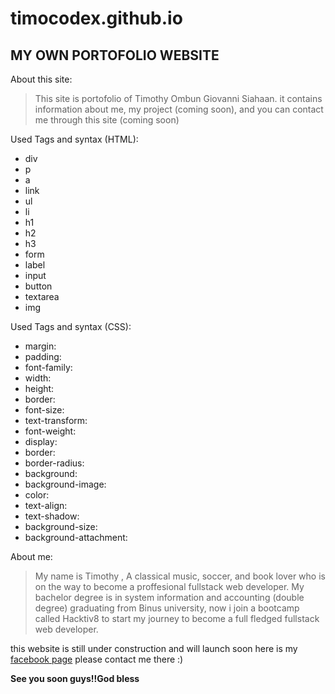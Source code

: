 # timocodex.github.io
## MY OWN PORTOFOLIO WEBSITE

About this site:
> This site is portofolio of Timothy Ombun Giovanni Siahaan. it contains information about me, my project (coming soon), and you can contact me through this site (coming soon)

Used Tags and syntax (HTML):
- div
- p
- a
- link
- ul
- li
- h1
- h2
- h3
- form
- label
- input
- button
- textarea
- img

Used Tags and syntax (CSS):
- margin:
- padding:
- font-family:
- width:
- height:
- border:
- font-size:
- text-transform:
- font-weight:
- display:
- border:
- border-radius:
- background:
- background-image:
- color:
- text-align:
- text-shadow:
- background-size:
- background-attachment:

About me:

> My name is Timothy , A classical music, soccer, and book lover who is on the way to become a proffesional fullstack web developer. My bachelor degree is in system information and accounting (double degree) graduating from Binus university, now i join a bootcamp called Hacktiv8 to start my journey to become a full fledged fullstack web developer. 

this website is still under construction and will launch soon
here is my [facebook page](https://www.facebook.com/timothy.o.siahaan)
please contact me there :)

**See you soon guys!!God bless**


